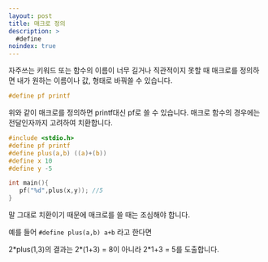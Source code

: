 ```yaml
---
layout: post
title: 매크로 정의
description: >
  #define
noindex: true
---
```


자주쓰는 키워드 또는 함수의 이름이 너무 길거나 직관적이지 못할 때 매크로를 정의하면 내가 원하는 이름이나 값, 형태로 바꿔쓸 수 있습니다.  

```c
#define pf printf
```

위와 같이 매크로를 정의하면 printf대신 pf로 쓸 수 있습니다.
매크로 함수의 경우에는 전달인자까지 고려하여 치환합니다.  

```c
#include <stdio.h>
#define pf printf
#define plus(a,b) ((a)+(b))
#define x 10
#define y -5

int main(){
   pf("%d",plus(x,y)); //5
}
```

말 그대로 치환이기 때문에 매크로를 쓸 때는 조심해야 합니다.

예를 들어 ```#define plus(a,b) a+b``` 라고 한다면

2\*plus(1,3)의 결과는 2\*(1+3) = 8이 아니라 2\*1+3 = 5를 도출합니다.